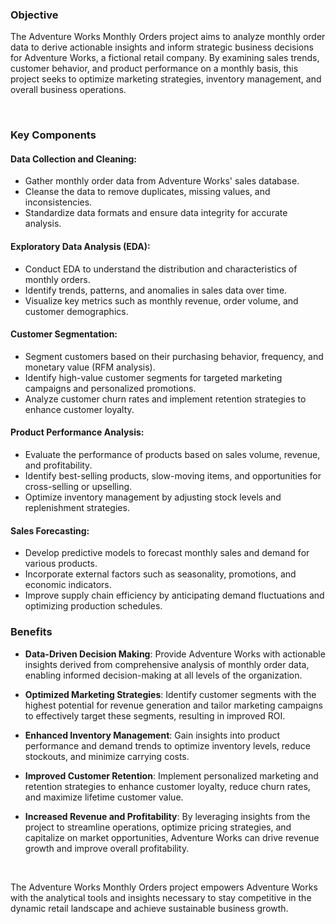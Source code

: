### Objective
The Adventure Works Monthly Orders project aims to analyze monthly order data to derive actionable insights and inform strategic business decisions for Adventure Works, a fictional retail company. By examining sales trends, customer behavior, and product performance on a monthly basis, this project seeks to optimize marketing strategies, inventory management, and overall business operations.

<br>

### Key Components

#### Data Collection and Cleaning:
- Gather monthly order data from Adventure Works' sales database.
- Cleanse the data to remove duplicates, missing values, and inconsistencies.
- Standardize data formats and ensure data integrity for accurate analysis.


#### Exploratory Data Analysis (EDA):
- Conduct EDA to understand the distribution and characteristics of monthly orders.
- Identify trends, patterns, and anomalies in sales data over time.
- Visualize key metrics such as monthly revenue, order volume, and customer demographics.


#### Customer Segmentation:
- Segment customers based on their purchasing behavior, frequency, and monetary value (RFM analysis).
- Identify high-value customer segments for targeted marketing campaigns and personalized promotions.
- Analyze customer churn rates and implement retention strategies to enhance customer loyalty.


#### Product Performance Analysis:
- Evaluate the performance of products based on sales volume, revenue, and profitability.
- Identify best-selling products, slow-moving items, and opportunities for cross-selling or upselling.
- Optimize inventory management by adjusting stock levels and replenishment strategies.


#### Sales Forecasting:
- Develop predictive models to forecast monthly sales and demand for various products.
- Incorporate external factors such as seasonality, promotions, and economic indicators.
- Improve supply chain efficiency by anticipating demand fluctuations and optimizing production schedules.


### Benefits

- <b>Data-Driven Decision Making</b>: Provide Adventure Works with actionable insights derived from comprehensive analysis of monthly order data, enabling informed decision-making at all levels of the organization.

- <b>Optimized Marketing Strategies</b>: Identify customer segments with the highest potential for revenue generation and tailor marketing campaigns to effectively target these segments, resulting in improved ROI.

- <b>Enhanced Inventory Management</b>: Gain insights into product performance and demand trends to optimize inventory levels, reduce stockouts, and minimize carrying costs.

- <b>Improved Customer Retention</b>: Implement personalized marketing and retention strategies to enhance customer loyalty, reduce churn rates, and maximize lifetime customer value.

- <b>Increased Revenue and Profitability</b>: By leveraging insights from the project to streamline operations, optimize pricing strategies, and capitalize on market opportunities, Adventure Works can drive revenue growth and improve overall profitability.

<br>

The Adventure Works Monthly Orders project empowers Adventure Works with the analytical tools and insights necessary to stay competitive in the dynamic retail landscape and achieve sustainable business growth.
